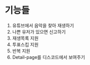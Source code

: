 # 기능들
1. 유튜브에서 음악을 찾아 재생하기
2. 나쁜 유저가 있으면 신고하기
3. 재생목록 지원
4. 투표스킵 지원
5. 반복 지원
6. Detail-page를 디스코드에서 보여주기

